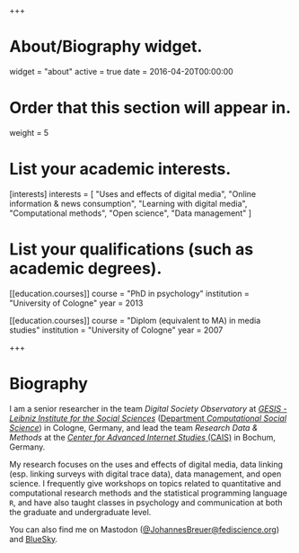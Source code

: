 +++
# About/Biography widget.
widget = "about"
active = true
date = 2016-04-20T00:00:00

# Order that this section will appear in.
weight = 5

# List your academic interests.
[interests]
  interests = [
    "Uses and effects of digital media",
    "Online information & news consumption",
    "Learning with digital media",
    "Computational methods",
    "Open science",
    "Data management"
  ]

# List your qualifications (such as academic degrees).
[[education.courses]]
  course = "PhD in psychology"
  institution = "University of Cologne"
  year = 2013

[[education.courses]]
  course = "Diplom (equivalent to MA) in media studies"
  institution = "University of Cologne"
  year = 2007
 
+++

# Biography

I am a senior researcher in the team *Digital Society Observatory* at [*GESIS - Leibniz Institute for the Social Sciences*](https://www.gesis.org/en/home) ([Department *Computational Social Science*](https://www.gesis.org/en/institute/departments/computational-social-science)) in Cologne, Germany, and lead the team *Research Data & Methods* at the [*Center for Advanced Internet Studies* (CAIS)](https://www.cais-research.de/en/team/johannes-breuer/) in Bochum, Germany. 

My research focuses on the uses and effects of digital media, data linking (esp. linking surveys with digital trace data), data management, and open science. I frequently give workshops on topics related to quantitative and computational research methods and the statistical programming language `R`, and have also taught classes in psychology and communication at both the graduate and undergraduate level. 

You can also find me on Mastodon (<a rel="me" href="https://fediscience.org/@JohannesBreuer" cfmodified="modified">@JohannesBreuer@fediscience.org</a>) and [BlueSky](https://bsky.app/profile/jobreu.bsky.social).
